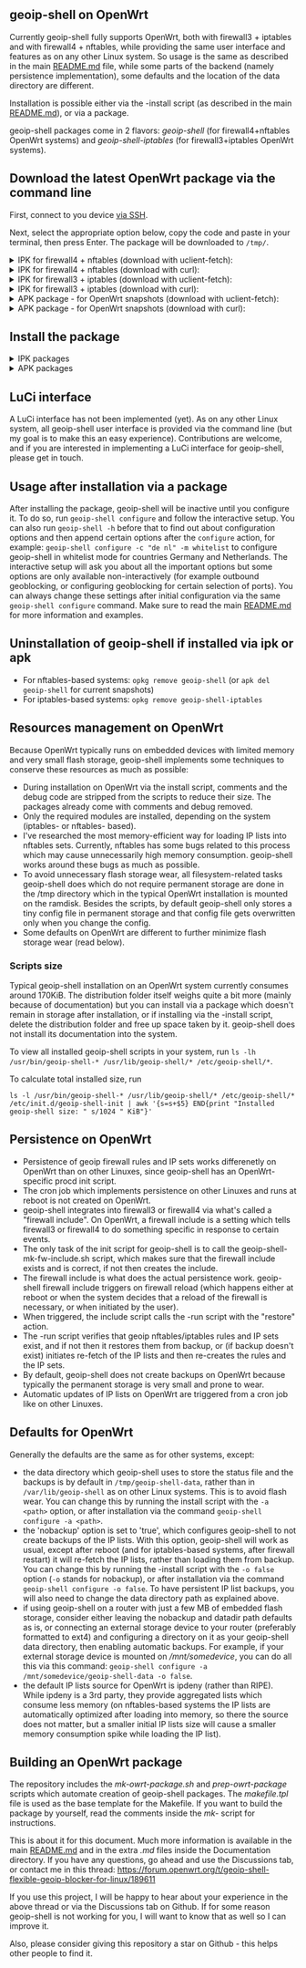 ## geoip-shell on OpenWrt

Currently geoip-shell fully supports OpenWrt, both with firewall3 + iptables and with firewall4 + nftables, while providing the same user interface and features as on any other Linux system. So usage is the same as described in the main [README.md](/README.md) file, while some parts of the backend (namely persistence implementation), some defaults and the location of the data directory are different.

Installation is possible either via the -install script (as described in the main [README.md](/README.md)), or via a package. 

geoip-shell packages come in 2 flavors: _geoip-shell_ (for firewall4+nftables OpenWrt systems) and _geoip-shell-iptables_ (for firewall3+iptables OpenWrt systems).

## Download the latest OpenWrt package via the command line
First, connect to you device [via SSH](https://openwrt.org/docs/guide-quick-start/sshadministration).

Next, select the appropriate option below, copy the code and paste in your terminal, then press Enter. The package will be downloaded to `/tmp/`.

<details><summary>IPK for firewall4 + nftables (download with uclient-fetch):</summary>

```
link="$(uclient-fetch https://api.github.com/repos/friendly-bits/geoip-shell/releases -O - | sed 's/\\r//g;s/\\n/\n/g' | grep -m1 -oE 'https://github.com/friendly-bits/geoip-shell/releases/download/v[0-9.]+/geoip-shell_[0-9.]+-r[0-9]+\.ipk')"; \
filename="${link##*/}"; \
if [ -n "$filename" ] && cd /tmp/ && uclient-fetch -O "$filename" "$link"; then echo "File saved as '$filename'."; else echo "Fetch failed. Please download geoip-shell manually."; fi
```
</details>

<details><summary>IPK for firewall4 + nftables (download with curl):</summary>

```
cd /tmp/ && curl -LO "$(curl -s https://api.github.com/repos/friendly-bits/geoip-shell/releases | grep -m1 -oE 'https://github.com/friendly-bits/geoip-shell/releases/download/v[0-9.]+/geoip-shell_[0-9.]+-r[0-9]+\.ipk')"
```
</details>

<details><summary>IPK for firewall3 + iptables (download with uclient-fetch):</summary>

```
link="$(uclient-fetch https://api.github.com/repos/friendly-bits/geoip-shell/releases -O - | sed 's/\\r//g;s/\\n/\n/g' | grep -m1 -oE 'https://github.com/friendly-bits/geoip-shell/releases/download/v[0-9.]+/geoip-shell-iptables_[0-9.]+-r[0-9]+\.ipk')"; \
filename="${link##*/}"; \
if [ -n "$filename" ] && cd /tmp/ && uclient-fetch -O "$filename" "$link"; then echo "File saved as '$filename'."; else echo "Fetch failed. Please download geoip-shell manually."; fi
```
</details>

<details><summary>IPK for firewall3 + iptables (download with curl):</summary>

```
cd /tmp/ && curl -LO "$(curl -s https://api.github.com/repos/friendly-bits/geoip-shell/releases | grep -m1 -oE 'https://github.com/friendly-bits/geoip-shell/releases/download/v[0-9.]+/geoip-shell-iptables_[0-9.]+-r[0-9]+\.ipk')"
```
</details>

<details><summary>APK package - for OpenWrt snapshots (download with uclient-fetch):</summary>

```
link="$(uclient-fetch https://api.github.com/repos/friendly-bits/geoip-shell/releases -O - | sed 's/\\r//g;s/\\n/\n/g' | grep -m1 -oE 'https://github.com/friendly-bits/geoip-shell/releases/download/v[0-9.]+/geoip-shell_[0-9.]+-r[0-9]+\.apk')"; \
filename="${link##*/}"; \
if [ -n "$filename" ] && cd /tmp/ && uclient-fetch -O "$filename" "$link"; then echo "File saved as '$filename'."; else echo "Fetch failed. Please download geoip-shell manually."; fi
```

</details>

<details><summary>APK package - for OpenWrt snapshots (download with curl):</summary>

```
cd /tmp/ && curl -LO "$(curl -s https://api.github.com/repos/friendly-bits/geoip-shell/releases | grep -m1 -oE 'https://github.com/friendly-bits/geoip-shell/releases/download/v[0-9.]+/geoip-shell_[0-9.]+-r[0-9]+\.apk')"
```
</details>

## Install the package
<details><summary>IPK packages</summary>

```
opkg install <file_name>
```
</details>

<details><summary>APK packages</summary>

```
apk --allow-untrusted add <file_name>
```
The `allow-untrusted` option is required because this package doesn't come from the official OpenWrt repository.
</details>

## LuCi interface
A LuCi interface has not been implemented (yet). As on any other Linux system, all geoip-shell user interface is provided via the command line (but my goal is to make this an easy experience). Contributions are welcome, and if you are interested in implementing a LuCi interface for geoip-shell, please get in touch.

## Usage after installation via a package
After installing the package, geoip-shell will be inactive until you configure it. To do so, run `geoip-shell configure` and follow the interactive setup. You can also run `geoip-shell -h` before that to find out about configuration options and then append certain options after the `configure` action, for example: `geoip-shell configure -c "de nl" -m whitelist` to configure geoip-shell in whitelist mode for countries Germany and Netherlands. The interactive setup will ask you about all the important options but some options are only available non-interactively (for example outbound geoblocking, or configuring geoblocking for certain selection of ports). You can always change these settings after initial configuration via the same `geoip-shell configure` command. Make sure to read the main [README.md](/README.md) for more information and examples.

## Uninstallation of geoip-shell if installed via ipk or apk
- For nftables-based systems: `opkg remove geoip-shell` (or `apk del geoip-shell` for current snapshots)
- For iptables-based systems: `opkg remove geoip-shell-iptables`

## Resources management on OpenWrt
Because OpenWrt typically runs on embedded devices with limited memory and very small flash storage, geoip-shell implements some techniques to conserve these resources as much as possible:
- During installation on OpenWrt via the install script, comments and the debug code are stripped from the scripts to reduce their size. The packages already come with comments and debug removed.
- Only the required modules are installed, depending on the system (iptables- or nftables- based).
- I've researched the most memory-efficient way for loading IP lists into nftables sets. Currently, nftables has some bugs related to this process which may cause unnecessarily high memory consumption. geoip-shell works around these bugs as much as possible.
- To avoid unnecessary flash storage wear, all filesystem-related tasks geoip-shell does which do not require permanent storage are done in the /tmp directory which in the typical OpenWrt installation is mounted on the ramdisk. Besides the scripts, by default geoip-shell only stores a tiny config file in permanent storage and that config file gets overwritten only when you change the config.
- Some defaults on OpenWrt are different to further minimize flash storage wear (read below).

### Scripts size
Typical geoip-shell installation on an OpenWrt system currently consumes around 170KiB. The distribution folder itself weighs quite a bit more (mainly because of documentation) but you can install via a package which doesn't remain in storage after installation, or if installing via the -install script, delete the distribution folder and free up space taken by it. geoip-shell does not install its documentation into the system.

To view all installed geoip-shell scripts in your system, run `ls -lh /usr/bin/geoip-shell-* /usr/lib/geoip-shell/* /etc/geoip-shell/*`.

To calculate total installed size, run

```
ls -l /usr/bin/geoip-shell-* /usr/lib/geoip-shell/* /etc/geoip-shell/* /etc/init.d/geoip-shell-init | awk '{s=s+$5} END{print "Installed geoip-shell size: " s/1024 " KiB"}'
```

## Persistence on OpenWrt
- Persistence of geoip firewall rules and IP sets works differenetly on OpenWrt than on other Linuxes, since geoip-shell has an OpenWrt-specific procd init script.
- The cron job which implements persistence on other Linuxes and runs at reboot is not created on OpenWrt.
- geoip-shell integrates into firewall3 or firewall4 via what's called a "firewall include". On OpenWrt, a firewall include is a setting which tells firewall3 or firewall4 to do something specific in response to certain events.
- The only task of the init script for geoip-shell is to call the geoip-shell-mk-fw-include.sh script, which makes sure that the firewall include exists and is correct, if not then creates the include.
- The firewall include is what does the actual persistence work. geoip-shell firewall include triggers on firewall reload (which happens either at reboot or when the system decides that a reload of the firewall is necessary, or when initiated by the user).
- When triggered, the include script calls the -run script with the "restore" action.
- The -run script verifies that geoip nftables/iptables rules and IP sets exist, and if not then it restores them from backup, or (if backup doesn't exist) initiates re-fetch of the IP lists and then re-creates the rules and the IP sets.
- By default, geoip-shell does not create backups on OpenWrt because typically the permanent storage is very small and prone to wear.
- Automatic updates of IP lists on OpenWrt are triggered from a cron job like on other Linuxes.

## Defaults for OpenWrt
Generally the defaults are the same as for other systems, except:
- the data directory which geoip-shell uses to store the status file and the backups is by default in `/tmp/geoip-shell-data`, rather than in `/var/lib/geoip-shell` as on other Linux systems. This is to avoid flash wear. You can change this by running the install script with the `-a <path>` option, or after installation via the command `geoip-shell configure -a <path>`.
- the 'nobackup' option is set to 'true', which configures geoip-shell to not create backups of the IP lists. With this option, geoip-shell will work as usual, except after reboot (and for iptables-based systems, after firewall restart) it will re-fetch the IP lists, rather than loading them from backup. You can change this by running the -install script with the `-o false` option (`-o` stands for nobackup), or after installation via the command `geoip-shell configure -o false`. To have persistent IP list backups, you will also need to change the data directory path as explained above.
- if using geoip-shell on a router with just a few MB of embedded flash storage, consider either leaving the nobackup and datadir path defaults as is, or connecting an external storage device to your router (preferably formatted to ext4) and configuring a directory on it as your geoip-shell data directory, then enabling automatic backups. For example, if your external storage device is mounted on _/mnt/somedevice_, you can do all this via this command: `geoip-shell configure -a /mnt/somedevice/geoip-shell-data -o false`.
- the default IP lists source for OpenWrt is ipdeny (rather than RIPE). While ipdeny is a 3rd party, they provide aggregated lists which consume less memory (on nftables-based systems the IP lists are automatically optimized after loading into memory, so there the source does not matter, but a smaller initial IP lists size will cause a smaller memory consumption spike while loading the IP list).

## Building an OpenWrt package
The repository includes the _mk-owrt-package.sh_ and _prep-owrt-package_ scripts which automate creation of geoip-shell packages. The _makefile.tpl_ file is used as the base template for the Makefile. If you want to build the package by yourself, read the comments inside the _mk-_ script for instructions.

This is about it for this document. Much more information is available in the main [README.md](/README.md) and in the extra _.md_ files inside the Documentation directory. If you have any questions, go ahead and use the Discussions tab, or contact me in this thread:
https://forum.openwrt.org/t/geoip-shell-flexible-geoip-blocker-for-linux/189611

If you use this project, I will be happy to hear about your experience in the above thread or via the Discussions tab on Github. If for some reason geoip-shell is not working for you, I will want to know that as well so I can improve it.

Also, please consider giving this repository a star on Github - this helps other people to find it.
